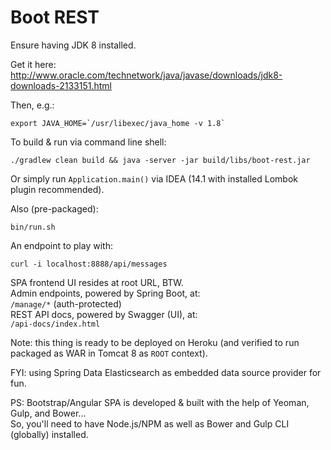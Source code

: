 Boot REST
=========

Ensure having JDK 8 installed.

Get it here:<br>
http://www.oracle.com/technetwork/java/javase/downloads/jdk8-downloads-2133151.html

Then, e.g.:

    export JAVA_HOME=`/usr/libexec/java_home -v 1.8`

To build & run via command line shell:

    ./gradlew clean build && java -server -jar build/libs/boot-rest.jar

Or simply run `Application.main()` via IDEA (14.1 with installed Lombok plugin recommended).

Also (pre-packaged):

    bin/run.sh

An endpoint to play with:

    curl -i localhost:8888/api/messages

SPA frontend UI resides at root URL, BTW.<br>
Admin endpoints, powered by Spring Boot, at:<br>
`/manage/*` (auth-protected)<br>
REST API docs, powered by Swagger (UI), at:<br>
`/api-docs/index.html`

Note: this thing is ready to be deployed on Heroku (and verified to run packaged as WAR in Tomcat 8 as `ROOT` context).

FYI: using Spring Data Elasticsearch as embedded data source provider for fun.

PS: Bootstrap/Angular SPA is developed & built with the help of Yeoman, Gulp, and Bower...<br>
    So, you'll need to have Node.js/NPM as well as Bower and Gulp CLI (globally) installed.
